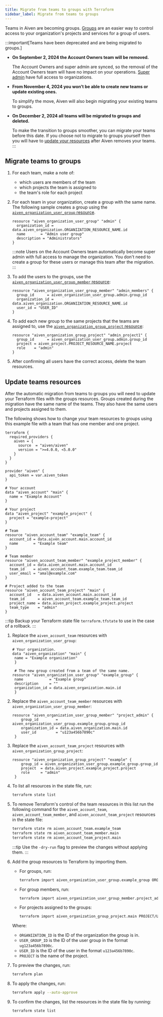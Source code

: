 ```yaml
---
title: Migrate from teams to groups with Terraform
sidebar_label: Migrate from teams to groups
---
```


Teams in Aiven are becoming groups. [Groups](/docs/platform/howto/manage-groups) are an easier way to control access to your organization's projects and services for a group of users.

:::important[Teams have been deprecated and are being migrated to groups.]

- **On September 2, 2024 the Account Owners team will be removed.**

    The Account Owners and super admin
    are synced, so the removal of the Account Owners team will have no impact on your
    operations. [Super admin](/docs/platform/concepts/orgs-units-projects#users-and-roles)
    have full access to organizations.

- **From November 4, 2024 you won’t be able to create new teams or update existing ones.**

    To simplify the move, Aiven will also begin migrating your existing teams to groups.

- **On December 2, 2024 all teams will be migrated to groups and deleted.**

    To make the transition to groups smoother, you can
    migrate your teams before this date. If you choose not to migrate to groups yourself
    then you will have to [update your resources](#update-teams-resources)
    after Aiven removes your teams.
:::

## Migrate teams to groups

1.  For each team, make a note of:

    -   which users are members of the team
    -   which projects the team is assigned to
    -   the team's role for each project

1.  For each team in your organization, create a group with the same name. The following
    sample creates a group using the
    [`aiven_organization_user_group` resource](https://registry.terraform.io/providers/aiven/aiven/latest/docs/resources/organization_user_group).

    ```hcl
    resource "aiven_organization_user_group" "admin" {
      organization_id = data.aiven_organization.ORGANIZATION_RESOURCE_NAME.id
      name       = "Admin user group"
      description = "Administrators"
    }
    ```

    :::note
    Users on the Account Owners team automatically become super admin with full access to
    manage the organization. You don't need to create a group for these users or manage
    this team after the migration.
    :::

1.  To add the users to the groups, use the
    [`aiven_organization_user_group_member` resource](https://registry.terraform.io/providers/aiven/aiven/latest/docs/resources/organization_user_group_member):

    ```hcl
    resource "aiven_organization_user_group_member" "admin_members" {
      group_id      = aiven_organization_user_group.admin.group_id
      organization_id = data.aiven_organization.ORGANIZATION_RESOURCE_NAME.id
      user_id = "USER_ID"
    }
    ```

1.  To add each new group to the same projects that the teams are assigned to, use the
    [`aiven_organization_group_project` resource](https://registry.terraform.io/providers/aiven/aiven/latest/docs/resources/organization_group_project):

    ```hcl
    resource "aiven_organization_group_project" "admin_project1" {
      group_id      = aiven_organization_user_group.admin.group_id
      project = aiven_project.PROJECT_RESOURCE_NAME.project
      role    = "admin"
    }
    ```

1.  After confirming all users have the correct access, delete the team resources.

## Update teams resources

After the automatic migration from teams to groups you will need to
update your Terraform files with the groups resources. Groups created during the
migration have the same name of the teams. They also have the same users
and projects assigned to them.

The following shows how to change your team resources to groups
using this example file with a team that has one member and one project.

```hcl
terraform {
  required_providers {
    aiven = {
      source  = "aiven/aiven"
      version = ">=4.0.0, <5.0.0"
    }
  }
}

provider "aiven" {
  api_token = var.aiven_token
}

# Your account
data "aiven_account" "main" {
  name = "Example Account"
}

# Your project
data "aiven_project" "example_project" {
  project = "example-project"
}

# Team
resource "aiven_account_team" "example_team" {
  account_id = data.aiven_account.main.account_id
  name       = "Example team"
}

# Team member
resource "aiven_account_team_member" "example_project_member" {
  account_id = data.aiven_account.main.account_id
  team_id    = aiven_account_team.example_team.team_id
  user_email = "amal@example.com"
}

# Project added to the team
resource "aiven_account_team_project" "main" {
  account_id   = data.aiven_account.main.account_id
  team_id      = aiven_account_team.example_team.team_id
  project_name = data.aiven_project.example_project.project
  team_type    = "admin"
}
```
:::tip
Backup your Terraform state file `terraform.tfstate` to use in the case
of a rollback.
:::

1. Replace the `aiven_account_team` resources with
   `aiven_organization_user_group`:

   ```hcl
   # Your organization.
   data "aiven_organization" "main" {
    name = "Example organization"
    }

    # The new group created from a team of the same name.
   resource "aiven_organization_user_group" "example_group" {
    name            = "Example group"
    description     = ""
    organization_id = data.aiven_organization.main.id
    }
    ```

1. Replace the `aiven_account_team_member` resources with
   `aiven_organization_user_group_member`:

    ```hcl
    resource "aiven_organization_user_group_member" "project_admin" {
        group_id        = aiven_organization_user_group.example_group.group_id
        organization_id = data.aiven_organization.main.id
        user_id         = "u123a456b7890c"
     }
    ```

1. Replace the `aiven_account_team_project` resources with
    `aiven_organization_group_project`:

    ```hcl
    resource "aiven_organization_group_project" "example" {
        group_id = aiven_organization_user_group.example_group.group_id
        project  = data.aiven_project.example_project.project
        role     = "admin"
     }
    ```

1.  To list all resources in the state file, run:

    ```bash
    terraform state list
    ```

1.  To remove Terraform's control of the team resources in this list run
    the following command for the `aiven_account_team`, `aiven_account_team_member`,
    and `aiven_account_team_project` resources in the state file:

    ```bash
    terraform state rm aiven_account_team.example_team
    terraform state rm aiven_account_team_member.main
    terraform state rm aiven_account_team_project.main
    ```

    :::tip
    Use the `-dry-run` flag to preview the changes without applying
    them.
    :::

1.  Add the group resources to Terraform by importing them.
    - For groups, run:

      ```bash
      terraform import aiven_organization_user_group.example_group ORGANIZATION_ID/USER_GROUP_ID
      ```

    - For group members, run:
      ```bash
      terraform import aiven_organization_user_group_member.project_admin ORGANIZATION_ID/USER_GROUP_ID/USER_ID
      ```

    - For projects assigned to the groups:

      ```bash
      terraform import aiven_organization_group_project.main PROJECT/USER_GROUP_ID
      ```

    Where:
    - `ORGANIZATION_ID` is the ID of the organization the group is in.
    - `USER_GROUP_ID` is the ID of the user group in the format `ug123a456b7890c`.
    - `USER_ID` is the ID of the user in the format `u123a456b7890c`.
    - `PROJECT` is the name of the project.

1.  To preview the changes, run:

    ```bash
    terraform plan
    ```

1.  To apply the changes, run:

    ```bash
    terraform apply --auto-approve
    ```

1. To confirm the changes, list the resources in the state file by running:

    ```bash
    terraform state list
    ```
